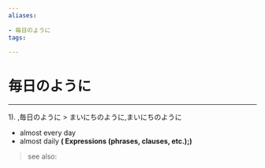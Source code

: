 ```yaml
---
aliases:
    
- 毎日のように
tags:
    
---
```


# 毎日のように
---
1).
,毎日のように > まいにちのように,まいにちのように

- almost every day
- almost daily
**( Expressions (phrases, clauses, etc.);)**
> see also: 
            